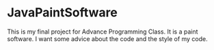 # JavaPaintSoftware
This is my final project for Advance Programming Class. It is a paint software.
I want some advice about the code and the style of my code. 
